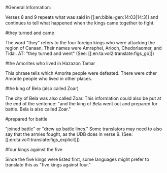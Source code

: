 #General Information:

Verses 8 and 9 repeats what was said in [[:en:bible:notes:gen:14:03|14:3]] and continues to tell what happened when the kings came together to fight.

#they turned and came

The word "they" refers to the four foreign kings who were attacking the region of Canaan. Their names were Amraphel, Arioch, Chedorlaomer, and Tidal. AT: "they turned and went" (See: [[:en:ta:vol2:translate:figs_go]])

#the Amorites who lived in Hazazon Tamar

This phrase tells which Amorite people were defeated. There were other Amorite people who lived in other places.

#the king of Bela (also called Zoar)

The city of Bela was also called Zoar. This information could also be put at the end of the sentence: "and the king of Bela went out and prepared for battle. Bela is also called Zoar."

#prepared for battle

"joined battle" or "drew up battle lines." Some translators may need to also say that the armies fought, as the UDB does in verse 9. (See: [[:en:ta:vol1:translate:figs_explicit]])

#four kings against the five

Since the five kings were listed first, some languages might prefer to translate this as "five kings against four."